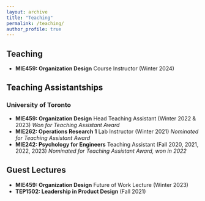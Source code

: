 ```yaml
---
layout: archive
title: "Teaching"
permalink: /teaching/
author_profile: true
---
```


## Teaching

- **MIE459: Organization Design** Course Instructor (Winter 2024)

## Teaching Assistantships

### University of Toronto

- **MIE459: Organization Design** Head Teaching Assistant (Winter 2022 & 2023) *Won for Teaching Assistant Award*
- **MIE262: Operations Research 1** Lab Instructor (Winter 2021) *Nominated for Teaching Assistant Award*
- **MIE242: Psychology for Engineers** Teaching Assistant (Fall 2020, 2021, 2022, 2023) *Nominated for Teaching Assistant Award, won in 2022*

## Guest Lectures
- **MIE459: Organization Design** Future of Work Lecture (Winter 2023)
- **TEP1502: Leadership in Product Design** (Fall 2021)

